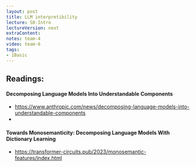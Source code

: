 ```yaml
---
layout: post
title: LLM interpretibility 
lecture: S0-Intro
lectureVersion: next
extraContent: 
notes: team-4
video: team-6
tags:
- 1Basic
---
```


## Readings: 

#### Decomposing Language Models Into Understandable Components
+ https://www.anthropic.com/news/decomposing-language-models-into-understandable-components
+ 

#### Towards Monosemanticity: Decomposing Language Models With Dictionary Learning
+ https://transformer-circuits.pub/2023/monosemantic-features/index.html

#### 